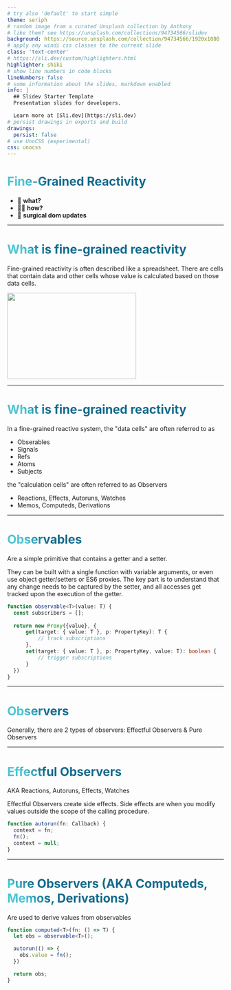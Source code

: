 ```yaml
---
# try also 'default' to start simple
theme: seriph
# random image from a curated Unsplash collection by Anthony
# like them? see https://unsplash.com/collections/94734566/slidev
background: https://source.unsplash.com/collection/94734566/1920x1080
# apply any windi css classes to the current slide
class: 'text-center'
# https://sli.dev/custom/highlighters.html
highlighter: shiki
# show line numbers in code blocks
lineNumbers: false
# some information about the slides, markdown enabled
info: |
  ## Slidev Starter Template
  Presentation slides for developers.

  Learn more at [Sli.dev](https://sli.dev)
# persist drawings in exports and build
drawings:
  persist: false
# use UnoCSS (experimental)
css: unocss
---
```


# Fine-Grained Reactivity

- 📝 **what?**
- 🧑‍💻 **how?**
- 🤹 **surgical dom updates**


<style>
h1 {
  background-color: #2B90B6;
  background-image: linear-gradient(45deg, #4EC5D4 10%, #146b8c 20%);
  background-size: 100%;
  -webkit-background-clip: text;
  -moz-background-clip: text;
  -webkit-text-fill-color: transparent;
  -moz-text-fill-color: transparent;
}
* {
text-align: left;
}
</style>

--- 

# What is fine-grained reactivity

<p>
    Fine-grained reactivity is often described like a spreadsheet. 
    There are cells that contain data and other cells whose value is calculated based on those data cells.
</p>
<img style="width: 300px; height: 200px;" src="https://depictdatastudio.com/wp-content/uploads/2019/11/formulas_statistical-standard-deviation.gif" />

---

# What is fine-grained reactivity

<p>
    In a fine-grained reactive system, the "data cells" are often referred to as 
</p>

* Obserables
* Signals
* Refs
* Atoms
* Subjects

<p> 
    the "calculation cells" are often referred to as Observers
</p>

* Reactions, Effects, Autoruns, Watches 
* Memos, Computeds, Derivations

---

# Observables

Are a simple primitive that contains a getter and a setter.
 
They can be built with a single function with variable arguments, or even use object getter/setters or ES6 proxies.
The key part is to understand that any change needs to be captured by the setter, and all accesses get tracked upon the execution of the getter.

```ts {all|2|1-6|9|all}
function observable<T>(value: T) {
  const subscribers = [];
  
  return new Proxy({value}, {
      get(target: { value: T }, p: PropertyKey): T {
          // track subscriptions
      },
      set(target: { value: T }, p: PropertyKey, value: T): boolean {
          // trigger subscriptions
      }
  })
}
```

---

# Observers

Generally, there are 2 types of observers: Effectful Observers & Pure Observers

---

# Effectful Observers 

AKA Reactions, Autoruns, Effects, Watches

Effectful Observers create side effects.
Side effects are when you modify values outside the scope of the calling procedure.

```ts {all|2|1-6|9|all}
function autorun(fn: Callback) {
  context = fn;
  fn();
  context = null;
}
```
---

# Pure Observers (AKA Computeds, Memos, Derivations)

Are used to derive values from observables

```ts {all|2|1-6|9|all}
function computed<T>(fn: () => T) {
  let obs = observable<T>();

  autorun(() => {
    obs.value = fn();
  })

  return obs;
}
```

